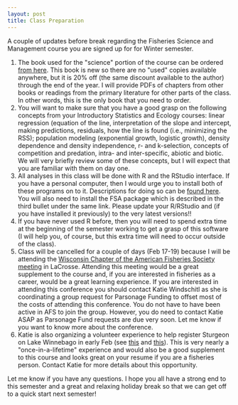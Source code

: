 ```yaml
---
layout: post
title: Class Preparation
---
```


A couple of updates before break regarding the Fisheries Science and Management course you are signed up for for Winter semester. 

1. The book used for the "science" portion of the course can be ordered [from here](https://www.crcpress.com/Introductory-Fisheries-Analyses-with-R/Ogle/9781482235203).  This book is new so there are no "used" copies available anywhere, but it is 20% off (the same discount available to the author) through the end of the year.  I will provide PDFs of chapters from other books or readings from the primary literature for other parts of the class.  In other words, this is the only book that you need to order.
1.	You will want to make sure that you have a good grasp on the following concepts from your Introductory Statistics and Ecology courses: linear regression (equation of the line, interpretation of the slope and intercept, making predictions, residuals, how the line is found (i.e., minimizing the RSS); population modeling (exponential growth, logistic growth), density dependence and density independence, r- and k-selection, concepts of competition and predation, intra- and inter-specific, abiotic and biotic.  We will very briefly review some of these concepts, but I will expect that you are familiar with them on day one.
1.	All analyses in this class will be done with R and the RStudio interface.  If you have a personal computer, then I would urge you to install both of these programs on to it.  Descriptions for doing so can be [found here](../resources/).  You will also need to install the FSA package which is described in the third bullet under the same link.  Please update your R/RStudio and (if you have installed it previously) to the very latest versions!!
1.	If you have never used R before, then you will need to spend extra time at the beginning of the semester working to get a grasp of this software (I will help you, of course, but this extra time will need to occur outside of the class).
1.	Class will be cancelled for a couple of days (Feb 17-19) because I will be attending the [Wisconsin Chapter of the American Fisheries Society meeting](http://www.wi-afs.org/AnnualMeetings.aspx) in LaCrosse.  Attending this meeting would be a great supplement to the course and, if you are interested in fisheries as a career, would be a great learning experience.  If you are interested in attending this conference you should contact Katie Windschitl as she is coordinating a group request for Parsonage Funding to offset most of the costs of attending this conference.  You do not have to have been active in AFS to join the group.  However, you do need to contact Katie ASAP as Parsonage Fund requests are due very soon.  Let me know if you want to know more about the conference.
1.	Katie is also organizing a volunteer experience to help register Sturgeon on Lake Winnebago in early Feb (see [this](https://droglenc.wordpress.com/2015/02/21/northland-students-help-sturgeon-spearing/) and [this](https://droglenc.wordpress.com/2014/02/11/sturgeon-spearing-with-northland-students/)).  This is very nearly a "once-in-a-lifetime" experience and would also be a good supplement to this course and looks great on your resume if you are a fisheries person.  Contact Katie for more details about this opportunity.

Let me know if you have any questions.  I hope you all have a strong end to this semester and a great and relaxing holiday break so that we can get off to a quick start next semester!
